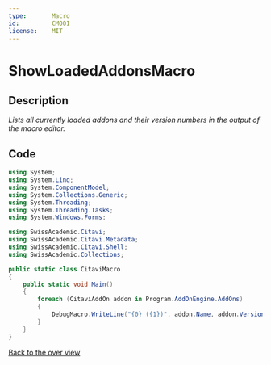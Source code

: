 ```yaml
---
type:       Macro
id:         CM001
license:    MIT
---
```


# ShowLoadedAddonsMacro

## Description

_Lists all currently loaded addons and their version numbers in the output of the macro editor._

## Code

```csharp
using System;
using System.Linq;
using System.ComponentModel;
using System.Collections.Generic;
using System.Threading;
using System.Threading.Tasks;
using System.Windows.Forms;

using SwissAcademic.Citavi;
using SwissAcademic.Citavi.Metadata;
using SwissAcademic.Citavi.Shell;
using SwissAcademic.Collections;

public static class CitaviMacro
{
    public static void Main()
    {
        foreach (CitaviAddOn addon in Program.AddOnEngine.AddOns)
        {
            DebugMacro.WriteLine("{0} ({1})", addon.Name, addon.Version.ToString());
        }
    }
}
```

[Back to the over view](./)
